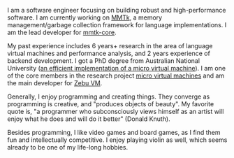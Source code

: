 I am a software engineer focusing on building robust and high-performance software. I am currently working on [MMTk](https://mmtk.io), a memory management/garbage collection framework for language implementations. I am the lead developer for [mmtk-core](https://github.com/mmtk/mmtk-core).

My past experience includes 6 years+ research in the area of language virtual machines and performance analysis, and 2 years experience of backend development. I got a PhD degree from Australian National University ([an efficient implementation of a micro virtual machine](./assets/phd_thesis.pdf)).  I am one of the core members in the research project [micro virtual machines](https://microvm.org) and am the main developer for [Zebu VM](https://gitlab.anu.edu.au/mu/mu-impl-fast/).

Generally, I enjoy programming and creating things. They converge as programming is creative, and "produces objects of beauty". My favorite quote is, "a programmer who subconsciously views himself as an artist will enjoy what he does and will do it better" (Donald Knuth).

Besides programming, I like video games and board games, as I find them fun and intellectually competitive. I enjoy playing violin as well, which seems already to be one of my life-long hobbies.